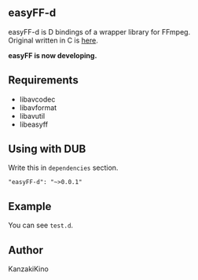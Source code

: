easyFF-d
----

easyFF-d is D bindings of a wrapper library for FFmpeg.  
Original written in C is [here](https://github.com/KanzakiKino/easyFF).

**easyFF is now developing.**

## Requirements
- libavcodec
- libavformat
- libavutil
- libeasyff

## Using with DUB

Write this in `dependencies` section.

    "easyFF-d": "~>0.0.1"

## Example

You can see `test.d`.

## Author

KanzakiKino
